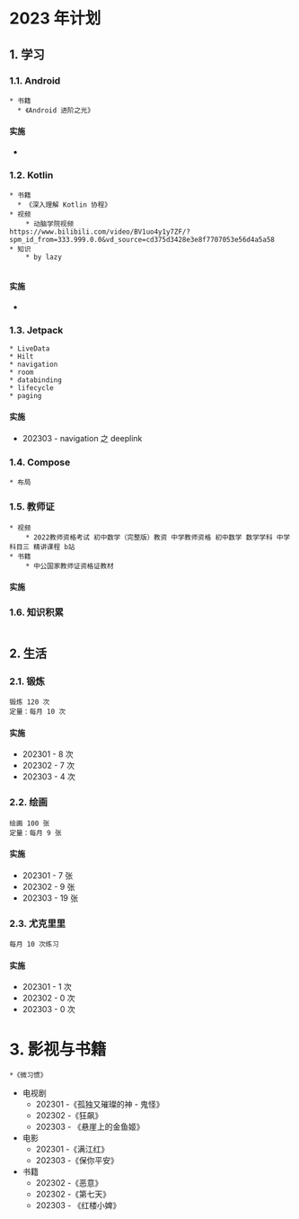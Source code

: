 # 2023 年计划

## 1. 学习

### 1.1. Android

```
* 书籍
  * 《Android 进阶之光》
```

#### 实施

* 

### 1.2. Kotlin

```
* 书籍
  * 《深入理解 Kotlin 协程》
* 视频
	* 动脑学院视频
https://www.bilibili.com/video/BV1uo4y1y7ZF/?spm_id_from=333.999.0.0&vd_source=cd375d3428e3e8f7707053e56d4a5a58
* 知识
	* by lazy
	
```

#### 实施

* 

### 1.3. Jetpack

```
* LiveData
* Hilt
* navigation
* room
* databinding
* lifecycle
* paging
```

#### 实施

* 202303 - navigation 之 deeplink

### 1.4. Compose

```
* 布局

```



### 1.5. 教师证

```
* 视频
	* 2022教师资格考试 初中数学（完整版）教资 中学教师资格 初中数学 数学学科 中学 科目三 精讲课程 b站
* 书籍
	* 中公国家教师证资格证教材
```

#### 实施

### 1.6. 知识积累

```

```



## 2. 生活

### 2.1. 锻炼

```
锻炼 120 次
定量：每月 10 次
```

#### 实施

* 202301 - 8 次
* 202302 - 7 次
* 202303 - 4 次

### 2.2. 绘画

```
绘画 100 张
定量：每月 9 张
```

#### 实施

* 202301 - 7 张
* 202302 - 9 张
* 202303 - 19 张

### 2.3. 尤克里里

```
每月 10 次练习
```

#### 实施

* 202301 - 1 次
* 202302 - 0 次
* 202303 - 0 次



# 3. 影视与书籍

```
*《微习惯》
```

* 电视剧
  * 202301 -《孤独又璀璨的神 - 鬼怪》
  * 202302 -《狂飙》
  * 202303 - 《悬崖上的金鱼姬》
* 电影
  * 202301 -《满江红》
  * 202303 -《保你平安》
* 书籍
  * 202302 -《恶意》
  * 202302 -《第七天》
  * 202303 - 《红楼小婢》
